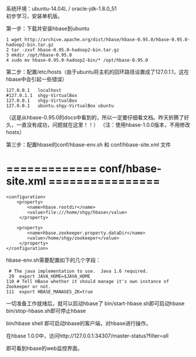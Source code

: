 系统环境：ubuntu-14.04L  /  oracle-jdk-1.8.0_51  
初步学习，安装单机版。

第一步：下载并安装hbase到ubuntu
```
1 wget http://archive.apache.org/dist/hbase/hbase-0.95.0/hbase-0.95.0-hadoop2-bin.tar.gz
2 tar -zxvf hbase-0.95.0-hadoop2-bin.tar.gz
3 mkdir /opt/hbase-0.95.0
4 sudo mv hbase-0.95.0-hadoop2-bin/* /opt/hbase-0.95.0
```
第二步：配置/etc/hosts（由于ubuntu将主机的回环路径设置成了127.0.1.1，这在hbase中会引起一些错误）
```
127.0.0.1	localhost
#127.0.1.1	shgy-VirtualBox
127.0.0.1	shgy-VirtualBox
127.0.0.1	ubuntu.shgy-VirtualBox ubuntu
```
（这是从hbase-0.95.0的docs中看到的，所以一定要仔细看文档。昨天折腾了好久，一直没有成功，问题就在这里！！）
（注：使用hbase-1.0.0版本，不用修改hosts）

第三步：配置hbase的conf/hbase-env.sh  和 conf/hbase-site.xml 文件
# =============  conf/hbase-site.xml ================
```
<configuration>
    <property>
        <name>hbase.rootdir</name>
        <value>file:///home/shgy/hbase</value>
     </property>
 
    <property>
        <name>hbase.zookeeper.property.dataDir</name>
        <value>/home/shgy/zookeeper</value>
     </property>
</configuration>
```
hbase-env.sh需要配置如下的几个字段：
```
 # The java implementation to use.  Java 1.6 required.
 29  export JAVA_HOME=$JAVA_HOME
110 # Tell HBase whether it should manage it's own instance of Zookeeper or not.
111  export HBASE_MANAGES_ZK=true
```
一切准备工作就绪后，就可以启动hbase了
bin/start-hbase.sh即可启动hbase
bin/stop-hbase.sh即可停止hbase

bin/hbase shell 即可启动hbase的客户端，对hbase进行操作。


在hbase 1.0.0中，访问http://127.0.0.1:34307/master-status?filter=all

即可看到hbase的web监控界面。







